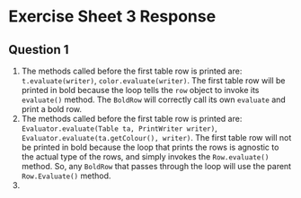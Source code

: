 # Exercise Sheet 3 Response
## Question 1
1. The methods called before the first table row is printed are: `t.evaluate(writer)`, `color.evaluate(writer)`. The first table row will be printed in bold because the loop tells the `row` object to invoke its `evaluate()` method. The `BoldRow` will correctly call its own `evaluate` and print a bold row.
2. The methods called before the first table row is printed are: `Evaluator.evaluate(Table ta, PrintWriter writer)`, `Evaluator.evaluate(ta.getColour(), writer)`. The first table row will not be printed in bold because the loop that prints the rows is agnostic to the actual type of the rows, and simply invokes the `Row.evaluate()` method. So, any `BoldRow` that passes through the loop will use the parent `Row.Evaluate()` method.
3. 